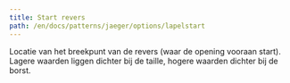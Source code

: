 ```yaml
---
title: Start revers
path: /en/docs/patterns/jaeger/options/lapelstart
---
```


Locatie van het breekpunt van de revers (waar de opening vooraan start). Lagere waarden liggen dichter bij de taille, hogere waarden dichter bij de borst.